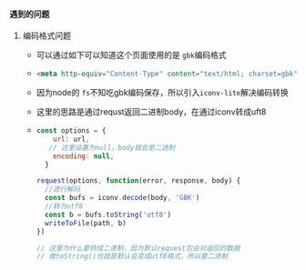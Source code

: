 #### 遇到的问题

1. 编码格式问题

   - 可以通过如下可以知道这个页面使用的是 `gbk`编码格式

   - ```html
     <meta http-equiv="Content-Type" content="text/html; charset=gbk" />
     ```

   - 因为node的 `fs`不知吃gbk编码保存，所以引入`iconv-lite`解决编码转换

   - 这里的思路是通过requst返回二进制body，在通过iconv转成uft8

   - ```js
     const options = {
         url: url,
       	// 这里设置为null，body就会是二进制
         encoding: null,
       }
     
     request(options, function(error, response, body) {
       //进行解码
       const bufs = iconv.decode(body, 'GBK')
       //转为utf8
       const b = bufs.toString('utf8')
       writeToFile(path, b)
     })
     
     // 这里为什么要转成二进制，因为默认request包会对返回的数据
     // 做toString()也就是默认会变成utf8格式，所以要二进制
     ```

     


